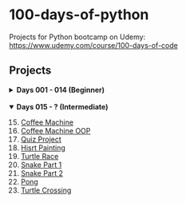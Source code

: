 # 100-days-of-python
Projects for Python bootcamp on Udemy: https://www.udemy.com/course/100-days-of-code

## Projects
<details >
<summary><b>Days 001 - 014 (Beginner)</b></summary>

1. [Band name generator](https://github.com/michelletan/100-days-of-python/tree/main/001%20-%20Band%20name%20generator)
2. [Tip calculator](https://github.com/michelletan/100-days-of-python/tree/main/002%20-%20Tip%20calculator)
3. [Treasure Island](https://github.com/michelletan/100-days-of-python/tree/main/003%20-%20Treasure%20Island)
4. [Rock Paper Scissors](https://github.com/michelletan/100-days-of-python/tree/main/004%20-%20Rock%20Paper%20Scissors)
5. [Password Generator](https://github.com/michelletan/100-days-of-python/tree/main/005%20-%20Password%20Generator)
6. [Escaping the Maze](https://github.com/michelletan/100-days-of-python/tree/main/006%20-%20Escaping%20the%20Maze)
7. [Hangman](https://github.com/michelletan/100-days-of-python/tree/main/007%20-%20Hangman)
8. [Caesar Cipher](https://github.com/michelletan/100-days-of-python/tree/main/008%20-%20Caesar%20Cipher)
9. [Secret Auction](https://github.com/michelletan/100-days-of-python/tree/main/009%20-%20Secret%20Auction)
10. [Calculator](https://github.com/michelletan/100-days-of-python/tree/main/010%20-%20Calculator)
11. [Blackjack](https://github.com/michelletan/100-days-of-python/tree/main/011%20-%20Blackjack)
12. [Number Guessing Game](https://github.com/michelletan/100-days-of-python/tree/main/012%20-%20Number%20Guessing%20Game)
13. Debugging (No project)
14. [Higher Lower Game](https://github.com/michelletan/100-days-of-python/tree/main/014%20-%20Higher%20Lower%20Game)
<br />
</details>
<br />
<details open>
<summary><b>Days 015 - ? (Intermediate)</b></summary>

15. [Coffee Machine](https://github.com/michelletan/100-days-of-python/tree/main/015%20-%20Coffee%20Machine)
16. [Coffee Machine OOP](https://github.com/michelletan/100-days-of-python/tree/main/016%20-%20Coffee%20Machine%20%28OOP%29)
17. [Quiz Project](https://github.com/michelletan/100-days-of-python/tree/main/017%20-%20Quiz%20Project)
18. [Hisrt Painting](https://github.com/michelletan/100-days-of-python/tree/main/018%20-%20Hirst%20Painting)
19. [Turtle Race](https://github.com/michelletan/100-days-of-python/tree/main/019%20-%20Turtle%20Race)
20. [Snake Part 1](https://github.com/michelletan/100-days-of-python/tree/main/020%20-%20Snake%20Part%201)
21. [Snake Part 2](https://github.com/michelletan/100-days-of-python/tree/main/021%20-%20Snake%20Part%202)
22. [Pong](https://github.com/michelletan/100-days-of-python/tree/main/022%20-%20Pong)
23. [Turtle Crossing](https://github.com/michelletan/100-days-of-python/tree/main/023%20-%20Turtle%20Crossing)


</details>